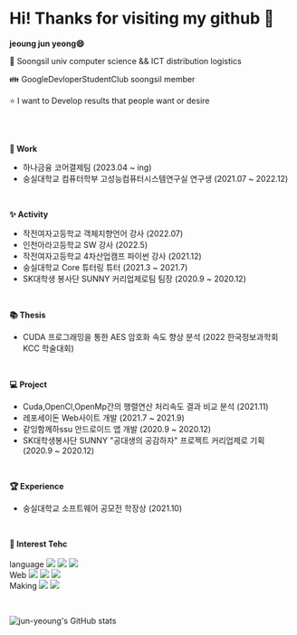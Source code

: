 # Hi! Thanks for visiting my github 👋

**jeoung jun yeong😄** 
<br>


🏫 Soongsil univ computer science && ICT distribution logistics
<br>


👪 GoogleDevloperStudentClub soongsil member 
<br>

⭐ I want to Develop results that people want or desire

<br>
<br>



**🔭 Work**

- 하나금융 코어결제팀 (2023.04 ~ ing)
- 숭실대학교 컴퓨터학부 고성능컴퓨터시스템연구실 연구생 (2021.07 ~ 2022.12)

<br>


**✨ Activity**

- 작전여자고등학교 객체지향언어 강사 (2022.07)
- 인천아라고등학교 SW 강사 (2022.5)
- 작전여자고등학교 4차산업캠프 파이썬 강사 (2021.12)
- 숭실대학교 Core 튜터링 튜터 (2021.3 ~ 2021.7)
- SK대학생 봉사단 SUNNY 커리업제로팀 팀장 (2020.9 ~ 2020.12)


<br>

**📚 Thesis**

- CUDA 프로그래밍을 통한 AES 암호화 속도 향상 분석 (2022 한국정보과학회 KCC 학술대회)


<br>

**💻 Project**

- Cuda,OpenCl,OpenMp간의 행렬연산 처리속도 결과 비교 분석 (2021.11)
- 레포세이돈 Web사이트 개발 (2021.7 ~ 2021.9)
- 같잉함께하ssu 안드로이드 앱 개발 (2020.9 ~ 2020.12)
- SK대학생봉사단 SUNNY "공대생의 공감하자" 프로젝트 커리업제로 기획 (2020.9 ~ 2020.12)

<br>

**🏆 Experience**
- 숭실대학교 소프트웨어 공모전 학장상 (2021.10)

<br>



**🔨 Interest Tehc**
<br>
<br>
language <img src="https://img.shields.io/badge/C-FFA500?style=flat&logo=C&logoColor=FFFFFF"/>
<img src="https://img.shields.io/badge/Python-00008B?style=flat&logo=Python&logoColor=FFFFFF"/>
<img src="https://img.shields.io/badge/Cuda-76B900?style=flat&logo=NVIDIA&logoColor=FFFFFF"/>
<br>
Web <img src="https://img.shields.io/badge/HTML5-E34F26?style=flat&logo=HTML5&logoColor=FFFFFF"/>
<img src="https://img.shields.io/badge/CSS3-1572B6?style=flat&logo=CSS3&logoColor=FFFFFF"/>
<img src="https://img.shields.io/badge/JavaScript-F7DF1E?style=flat&logo=JavaScript&logoColor=FFFFFF"/>
<br>
Making <img src="https://img.shields.io/badge/Android-3DDC84?style=flat&logo=Android&logoColor=FFFFFF"/>
<img src="https://img.shields.io/badge/Arduino-00979D?style=flat&logo=Arduino&logoColor=FFFFFF"/>



<br>

![jun-yeoung's GitHub stats](https://github-readme-stats.vercel.app/api?username=Jeoung-Jun-Yeoung&show_icons=true&theme=radical)


<!--
**Jeoung-Jun-Yeoung/Jeoung-Jun-Yeoung** is a ✨ _special_ ✨ repository because its `README.md` (this file) appears on your GitHub profile.

Here are some ideas to get you started:

- 🔭 I’m currently working on ...
- 🌱 I’m currently learning ...
- 👯 I’m looking to collaborate on ...
- 🤔 I’m looking for help with ...
- 💬 Ask me about ...
- 📫 How to reach me: ...
- 😄 Pronouns: ...
- ⚡ Fun fact: ...
-->

